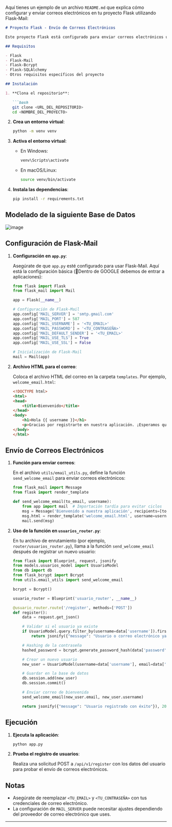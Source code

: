 Aquí tienes un ejemplo de un archivo `README.md` que explica cómo configurar y enviar correos electrónicos en tu proyecto Flask utilizando Flask-Mail:

```markdown
# Proyecto Flask - Envío de Correos Electrónicos

Este proyecto Flask está configurado para enviar correos electrónicos utilizando Flask-Mail. A continuación, se detallan los pasos para configurar y enviar correos electrónicos en la aplicación.

## Requisitos

- Flask
- Flask-Mail
- Flask-Bcrypt
- Flask-SQLAlchemy
- Otros requisitos específicos del proyecto

## Instalación

1. **Clona el repositorio**:

   ```bash
   git clone <URL_DEL_REPOSITORIO>
   cd <NOMBRE_DEL_PROYECTO>
   ```

2. **Crea un entorno virtual**:

   ```bash
   python -m venv venv
   ```

3. **Activa el entorno virtual**:

   - En Windows:

     ```bash
     venv\Scripts\activate
     ```

   - En macOS/Linux:

     ```bash
     source venv/bin/activate
     ```

4. **Instala las dependencias**:

   ```bash
   pip install -r requirements.txt
   ```

## Modelado de la siguiente Base de Datos 
![image](https://github.com/user-attachments/assets/67f928d6-75be-4dc6-88f6-17d7bd6f557f)

## Configuración de Flask-Mail

1. **Configuración en `app.py`**:

   Asegúrate de que `app.py` esté configurado para usar Flask-Mail. Aquí está la configuración básica (🦾Dentro de GOOGLE debemos de entrar a aplicaciones):

   ```python
   from flask import Flask
   from flask_mail import Mail

   app = Flask(__name__)

   # Configuración de Flask-Mail
   app.config['MAIL_SERVER'] = 'smtp.gmail.com'
   app.config['MAIL_PORT'] = 587
   app.config['MAIL_USERNAME'] = '<TU_EMAIL>'
   app.config['MAIL_PASSWORD'] = '<TU_CONTRASEÑA>'
   app.config['MAIL_DEFAULT_SENDER'] = '<TU_EMAIL>'
   app.config['MAIL_USE_TLS'] = True
   app.config['MAIL_USE_SSL'] = False

   # Inicialización de Flask-Mail
   mail = Mail(app)
   ```

2. **Archivo HTML para el correo**:

   Coloca el archivo HTML del correo en la carpeta `templates`. Por ejemplo, `welcome_email.html`:

   ```html
   <!DOCTYPE html>
   <html>
   <head>
       <title>Bienvenido</title>
   </head>
   <body>
       <h1>Hola {{ username }}</h1>
       <p>Gracias por registrarte en nuestra aplicación. ¡Esperamos que disfrutes de tu experiencia!</p>
   </body>
   </html>
   ```

## Envío de Correos Electrónicos

1. **Función para enviar correos**:

   En el archivo `utils/email_utils.py`, define la función `send_welcome_email` para enviar correos electrónicos:

   ```python
   from flask_mail import Message
   from flask import render_template

   def send_welcome_email(to_email, username):
       from app import mail  # Importación tardía para evitar ciclos
       msg = Message('Bienvenido a nuestra aplicación', recipients=[to_email])
       msg.html = render_template('welcome_email.html', username=username)
       mail.send(msg)
   ```

2. **Uso de la función en `usuarios_router.py`**:

   En tu archivo de enrutamiento (por ejemplo, `router/usuarios_router.py`), llama a la función `send_welcome_email` después de registrar un nuevo usuario:

   ```python
   from flask import Blueprint, request, jsonify
   from models.usuarios_model import UsuarioModel
   from db import db
   from flask_bcrypt import Bcrypt
   from utils.email_utils import send_welcome_email

   bcrypt = Bcrypt()

   usuario_router = Blueprint('usuario_router', __name__)

   @usuario_router.route('/register', methods=['POST'])
   def register():
       data = request.get_json()

       # Validar si el usuario ya existe
       if UsuarioModel.query.filter_by(username=data['username']).first() or UsuarioModel.query.filter_by(email=data['email']).first():
           return jsonify({"message": "Usuario o correo electrónico ya registrado"}), 400

       # Hashing de la contraseña
       hashed_password = bcrypt.generate_password_hash(data['password']).decode('utf-8')

       # Crear un nuevo usuario
       new_user = UsuarioModel(username=data['username'], email=data['email'], password=hashed_password)

       # Guardar en la base de datos
       db.session.add(new_user)
       db.session.commit()

       # Enviar correo de bienvenida
       send_welcome_email(new_user.email, new_user.username)

       return jsonify({"message": "Usuario registrado con éxito"}), 201
   ```

## Ejecución

1. **Ejecuta la aplicación**:

   ```bash
   python app.py
   ```

2. **Prueba el registro de usuarios**:

   Realiza una solicitud POST a `/api/v1/register` con los datos del usuario para probar el envío de correos electrónicos.

## Notas

- Asegúrate de reemplazar `<TU_EMAIL>` y `<TU_CONTRASEÑA>` con tus credenciales de correo electrónico.
- La configuración de `MAIL_SERVER` puede necesitar ajustes dependiendo del proveedor de correo electrónico que uses.

---
